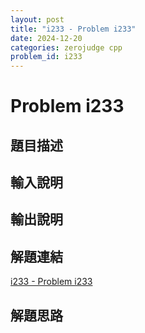 ```yaml
---
layout: post
title: "i233 - Problem i233"
date: 2024-12-20
categories: zerojudge cpp
problem_id: i233
---
```


# Problem i233

## 題目描述



## 輸入說明



## 輸出說明



## 解題連結

[i233 - Problem i233](https://zerojudge.tw/ShowProblem?problemid=i233)

## 解題思路

